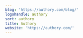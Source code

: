 ```yaml
---
blog: 'https://authory.com/blog/'
logohandle: authory
sort: authory
title: Authory
website: 'https://authory.com/'
---
```

